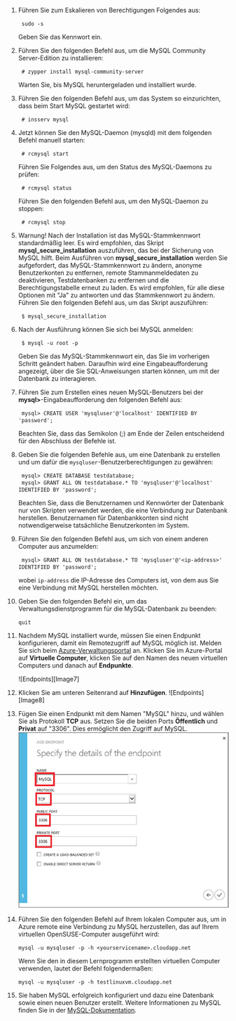 ﻿
1. Führen Sie zum Eskalieren von Berechtigungen Folgendes aus:

		sudo -s
	
	Geben Sie das Kennwort ein.

2. Führen Sie den folgenden Befehl aus, um die MySQL Community Server-Edition zu installieren:

		# zypper install mysql-community-server

	Warten Sie, bis MySQL heruntergeladen und installiert wurde.
3. Führen Sie den folgenden Befehl aus, um das System so einzurichten, dass beim Start MySQL gestartet wird:

		# insserv mysql
4. Jetzt können Sie den MySQL-Daemon (mysqld) mit dem folgenden Befehl manuell starten:

		# rcmysql start

	Führen Sie Folgendes aus, um den Status des MySQL-Daemons zu prüfen:

		# rcmysql status

	Führen Sie den folgenden Befehl aus, um den MySQL-Daemon zu stoppen:

		# rcmysql stop

5. Warnung! Nach der Installation ist das MySQL-Stammkennwort standardmäßig leer.  Es wird empfohlen, das Skript **mysql\_secure\_installation** auszuführen, das bei der Sicherung von MySQL hilft. Beim Ausführen von **mysql\_secure\_installation** werden Sie aufgefordert, das MySQL-Stammkennwort zu ändern, anonyme Benutzerkonten zu entfernen, remote Stammanmeldedaten zu deaktivieren, Testdatenbanken zu entfernen und die Berechtigungstabelle erneut zu laden. Es wird empfohlen, für alle diese Optionen mit "Ja" zu antworten und das Stammkennwort zu ändern. Führen Sie den folgenden Befehl aus, um das Skript auszuführen:

		$ mysql_secure_installation

6. Nach der Ausführung können Sie sich bei MySQL anmelden:

		$ mysql -u root -p

	Geben Sie das MySQL-Stammkennwort ein, das Sie im vorherigen Schritt geändert haben. Daraufhin wird eine Eingabeaufforderung angezeigt, über die Sie SQL-Anweisungen starten können, um mit der Datenbank zu interagieren.

7. Führen Sie zum Erstellen eines neuen MySQL-Benutzers bei der **mysql>**-Eingabeaufforderung den folgenden Befehl aus:

		mysql> CREATE USER 'mysqluser'@'localhost' IDENTIFIED BY 'password';

	Beachten Sie, dass das Semikolon (;) am Ende der Zeilen entscheidend für den Abschluss der Befehle ist.

8. Geben Sie die folgenden Befehle aus, um eine Datenbank zu erstellen und um dafür die  `mysqluser`-Benutzerberechtigungen zu gewähren:

		mysql> CREATE DATABASE testdatabase;
		mysql> GRANT ALL ON testdatabase.* TO 'mysqluser'@'localhost' IDENTIFIED BY 'password';

	Beachten Sie, dass die Benutzernamen und Kennwörter der Datenbank nur von Skripten verwendet werden, die eine Verbindung zur Datenbank herstellen.  Benutzernamen für Datenbankkonten sind nicht notwendigerweise tatsächliche Benutzerkonten im System.

9. Führen Sie den folgenden Befehl aus, um sich von einem anderen Computer aus anzumelden:

		mysql> GRANT ALL ON testdatabase.* TO 'mysqluser'@'<ip-address>' IDENTIFIED BY 'password';

	wobei  `ip-address` die IP-Adresse des Computers ist, von dem aus Sie eine Verbindung mit MySQL herstellen möchten.
	
10. Geben Sie den folgenden Befehl ein, um das Verwaltungsdienstprogramm für die MySQL-Datenbank zu beenden:

		quit

11. Nachdem MySQL installiert wurde, müssen Sie einen Endpunkt konfigurieren, damit ein Remotezugriff auf MySQL möglich ist. Melden Sie sich beim [Azure-Verwaltungsportal][AzurePreviewPortal] an. Klicken Sie im Azure-Portal auf **Virtuelle Computer**, klicken Sie auf den Namen des neuen virtuellen Computers und danach auf **Endpunkte**.

	![Endpoints][Image7]

12. Klicken Sie am unteren Seitenrand auf **Hinzufügen**.
	![Endpoints][Image8]

13. Fügen Sie einen Endpunkt mit dem Namen "MySQL" hinzu, und wählen Sie als Protokoll **TCP** aus. Setzen Sie die beiden Ports **Öffentlich** und **Privat** auf "3306". Dies ermöglicht den Zugriff auf MySQL.
	![Endpoints][Image9]

14. Führen Sie den folgenden Befehl auf Ihrem lokalen Computer aus, um in Azure remote eine Verbindung zu MySQL herzustellen, das auf Ihrem virtuellen OpenSUSE-Computer ausgeführt wird:

		mysql -u mysqluser -p -h <yourservicename>.cloudapp.net

	Wenn Sie den in diesem Lernprogramm erstellten virtuellen Computer verwenden, lautet der Befehl folgendermaßen:

		mysql -u mysqluser -p -h testlinuxvm.cloudapp.net

15. Sie haben MySQL erfolgreich konfiguriert und dazu eine Datenbank sowie einen neuen Benutzer erstellt.  Weitere Informationen zu MySQL finden Sie in der [MySQL-Dokumentation][MySQLDocs].	

[MySQLDocs]: http://dev.mysql.com/doc/
[AzurePreviewPortal]: http://manage.windowsazure.com

[Image9]: ./media/install-and-run-mysql-on-opensuse-vm/LinuxVmAddEndpointMySQL.png
<!--HONumber=42-->
